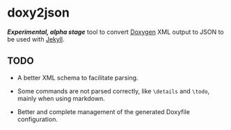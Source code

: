 # doxy2json

***Experimental, alpha stage*** tool to convert [Doxygen] XML output to JSON
to be used with [Jekyll].

## TODO

- A better XML schema to facilitate parsing.

- Some commands are not parsed correctly, like `\details` and `\todo`,
  mainly when using markdown.

- Better and complete management of the generated Doxyfile configuration.

[Doxygen]: http://doxygen.nl/
[Jekyll]:  https://jekyllrb.com/
